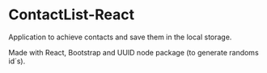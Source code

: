# ContactList-React

Application to achieve contacts and save them in the local storage.


Made with React, Bootstrap and UUID node package (to generate randoms id´s).
